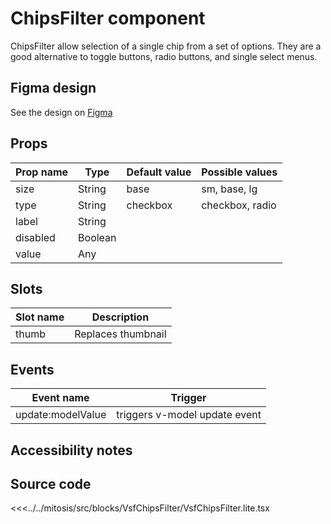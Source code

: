 #  ChipsFilter component

ChipsFilter allow selection of a single chip from a set of options. They are a good alternative to toggle buttons, radio buttons, and single select menus.

## Figma design

See the design on [Figma](https://www.figma.com/file/CWOkbpne0tDpSenT4ZEUTQ/%F0%9F%9B%A0-SFUI-2.0-%7C-Development?node-id=11389%3A23561)

## Props

| Prop name             | Type                       | Default value | Possible values                        |
|-----------------------|----------------------------|---------------|----------------------------------------|
| size                  | String                     | base          | sm, base, lg                           |
| type                  | String                     | checkbox      | checkbox, radio                        |
| label                 | String                     |               |                         |
| disabled              | Boolean                    |               |                         |
| value                 | Any                        |               |                         |


## Slots

| Slot name |            Description            |
| --------- | :-------------------------------: |
| thumb     |  Replaces thumbnail               |

## Events

| Event name |            Trigger             |
| ---------- | :----------------------------: |
| update:modelValue | triggers v-model update event  |

## Accessibility notes


## Source code

<<<../../mitosis/src/blocks/VsfChipsFilter/VsfChipsFilter.lite.tsx
